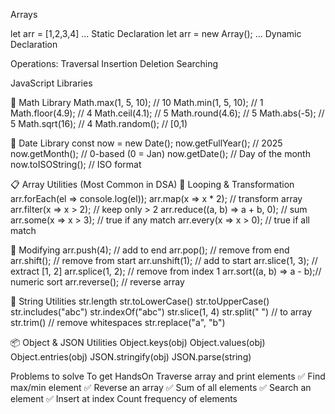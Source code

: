 Arrays

let arr = [1,2,3,4]   … Static Declaration
let arr = new Array(); … Dynamic Declaration

Operations:
Traversal
Insertion
Deletion
Searching

JavaScript Libraries

🧮 Math Library
Math.max(1, 5, 10);       // 10
Math.min(1, 5, 10);       // 1
Math.floor(4.9);          // 4
Math.ceil(4.1);           // 5
Math.round(4.6);          // 5
Math.abs(-5);             // 5
Math.sqrt(16);            // 4
Math.random();            // [0,1)

📅 Date Library
const now = new Date();
now.getFullYear();        // 2025
now.getMonth();           // 0-based (0 = Jan)
now.getDate();            // Day of the month
now.toISOString();        // ISO format

📋 Array Utilities (Most Common in DSA)
🔁 Looping & Transformation
arr.forEach(el => console.log(el));
arr.map(x => x * 2);      // transform array
arr.filter(x => x > 2);   // keep only > 2
arr.reduce((a, b) => a + b, 0); // sum
arr.some(x => x > 3);     // true if any match
arr.every(x => x > 0);    // true if all match

🔧 Modifying
arr.push(4);              // add to end
arr.pop();                // remove from end
arr.shift();              // remove from start
arr.unshift(1);           // add to start
arr.slice(1, 3);          // extract [1, 2]
arr.splice(1, 2);         // remove from index 1
arr.sort((a, b) => a - b);// numeric sort
arr.reverse();            // reverse array

🧵 String Utilities
str.length
str.toLowerCase()
str.toUpperCase()
str.includes("abc")
str.indexOf("abc")
str.slice(1, 4)
str.split(" ")     // to array
str.trim()         // remove whitespaces
str.replace("a", "b")

📦 Object & JSON Utilities
Object.keys(obj)
Object.values(obj)
Object.entries(obj)
JSON.stringify(obj)
JSON.parse(string)

Problems to solve To get HandsOn
Traverse array and print elements ✅
Find max/min element ✅
Reverse an array ✅
Sum of all elements ✅
Search an element ✅
Insert at index 
Count frequency of elements

